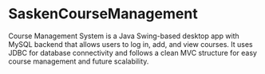 # SaskenCourseManagement
Course Management System is a Java Swing-based desktop app with MySQL backend that allows users to log in, add, and view courses. It uses JDBC for database connectivity and follows a clean MVC structure for easy course management and future scalability.
